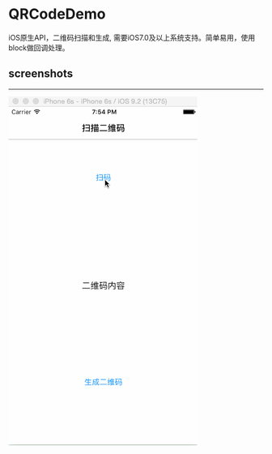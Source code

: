 # QRCodeDemo
iOS原生API，二维码扫描和生成, 需要iOS7.0及以上系统支持。简单易用，使用block做回调处理。

## screenshots
***
![image](https://github.com/CoderYLiu/QRCodeDemo/blob/master/Preview/demo.gif)
